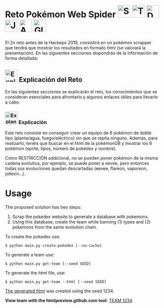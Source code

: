 # Reto Pokémon Web Spider <img src="https://image.flaticon.com/icons/svg/1752/1752813.svg" alt="Snorlax" height="40" width="40"> <img src="https://image.flaticon.com/icons/svg/1752/1752867.svg" alt="Teddiursa" height="40" width="40"> <img src="https://image.flaticon.com/icons/svg/1752/1752682.svg" alt="Duskull" height="40" width="40"> <img src="https://image.flaticon.com/icons/svg/1752/1752713.svg" alt="Jigglypuff" height="40" width="40"> <img src="https://image.flaticon.com/icons/svg/1752/1752633.svg" alt="Aaron" height="40" width="40"> <img src="https://image.flaticon.com/icons/svg/1752/1752695.svg" alt="Gloom" height="40" width="40">
El 2n reto antes de la Hackeps 2019, consistirá en un pokémon scrapper que tendrá que mostrar los resultados en formato html (se valorará la presentación). 
En las siguientes secciones dispondrás de la información de forma detallada:

## <img src="https://image.flaticon.com/icons/svg/1934/1934019.svg" alt="Explanation Icon" height="40" width="40"> Explicación del Reto
En las siguientes secciones se explicarán el reto, los conocimientos que se consideran esenciales para afrontarlo y algunos enlaces útiles para llevarlo a cabo.

### <img src="https://image.flaticon.com/icons/svg/1180/1180260.svg" alt="Explanation Icon" height="40" width="40"> Explicación
Este reto consiste en conseguir crear un equipo de 6 pokémon de doble tipo (planta/agua, fuego/eléctrico) sin que se repita ninguno. Además, para realizarlo, tenéis que buscar en el html de la pokémonDB y mostrar los 6 pokémon (sprite, tipos, número de pokédex y nombre).

Cómo RESTRICCIÓN addicional, no se pueden poner pokémon de la misma cadena evolutiva, por ejemplo, se puede poner a eevee, pero entonces todas sus evoluciones quedan descartadas (eevee, flareon, vaporeon, jolteon...).

# Usage
The proposed solution has two steps:

1. Scrap the pokedex website to generate a database with pokemons.
2. Using this database, create the team while banning (1) types and (2) pokemons
from the same evolution chain.

To create the pokedex use:
```
$ python main.py create-pokedex [--no-cache]
```

To generate a team use:
```
$ python main.py get-team [--seed SEED]
```

To generate the _html_ file, use:
```
$ python main.py get-team --html [--seed SEED]
```

[The generated _html_](team.html) was created using the seed 1234.

**View team with the htmlpreview.github.com tool:** [TEAM 1234](http://htmlpreview.github.io/?https://github.com/josepalos/HackEPSChallenges/blob/master/PokemonWebSpider/team.html)